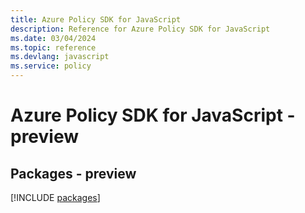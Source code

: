 ```yaml
---
title: Azure Policy SDK for JavaScript
description: Reference for Azure Policy SDK for JavaScript
ms.date: 03/04/2024
ms.topic: reference
ms.devlang: javascript
ms.service: policy
---
```

# Azure Policy SDK for JavaScript - preview
## Packages - preview
[!INCLUDE [packages](policy-index.md)]